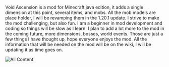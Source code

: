 Void Ascension is a mod for Minecraft java edition, it adds a single dimension at this point, several items, and mobs. All the mob models are place holder, I will be revamping them in the 1.20.1 update. I strive to make the mod challenging, but also fun. I am a beginner in mod development and coding so things will be slow as I learn. I plan to add a lot more to the mod in the coming future, more dimensions, bosses, world events. Those are just a few things I have thought up, hope everyone enjoys the mod. All the information that will be needed on the mod will be on the wiki, I will be updating it as time goes on.

![All Content](https://github.com/SefalonZophry/VoidAscension/assets/81746319/b9d5e9a4-edef-4ded-ad42-0909dd86974d)
